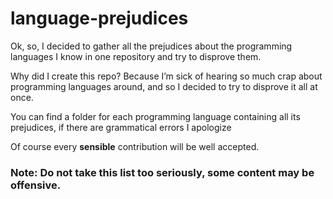# language-prejudices
Ok, so, I decided to gather all the prejudices about the programming languages I know in one repository and try to disprove them.

Why did I create this repo?
Because I’m sick of hearing so much crap about programming languages around, and so I decided to try to disprove it all at once.

You can find a folder for each programming language containing all its prejudices, if there are grammatical errors I apologize

Of course every **sensible** contribution will be well accepted.

### Note: Do not take this list too seriously, some content may be offensive.
